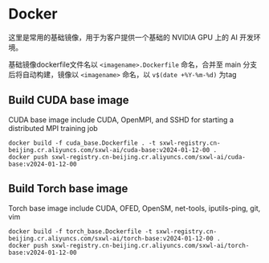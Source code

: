 # Docker

这里是常用的基础镜像，用于为客户提供一个基础的 NVIDIA GPU 上的 AI 开发环境。

基础镜像dockerfile文件名以 `<imagename>.Dockerfile` 命名，合并至 main 分支后将自动构建，镜像以 `<imagename>` 命名，以 `v$(date +%Y-%m-%d)` 为tag

## Build CUDA base image

CUDA base image include CUDA, OpenMPI, and SSHD for starting a distributed MPI training job

```
docker build -f cuda_base.Dockerfile . -t sxwl-registry.cn-beijing.cr.aliyuncs.com/sxwl-ai/cuda-base:v2024-01-12-00 .
docker push sxwl-registry.cn-beijing.cr.aliyuncs.com/sxwl-ai/cuda-base:v2024-01-12-00
```

## Build Torch base image
Torch base image include CUDA, OFED, OpenSM, net-tools, iputils-ping, git, vim

```
docker build -f torch_base.Dockerfile -t sxwl-registry.cn-beijing.cr.aliyuncs.com/sxwl-ai/torch-base:v2024-01-12-00 .
docker push sxwl-registry.cn-beijing.cr.aliyuncs.com/sxwl-ai/torch-base:v2024-01-12-00
```
